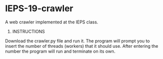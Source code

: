# IEPS-19-crawler
A web crawler implemented at the IEPS class.

1. INSTRUCTIONS

Download the crawler.py file and run it. The program will prompt you to insert the number of threads (workers) that it should use. After entering the number the program will run and terminate on its own.
